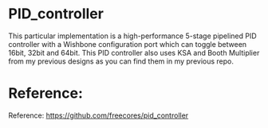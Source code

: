 # PID_controller
This particular implementation is a high-performance 5-stage pipelined PID controller with a Wishbone configuration port which can toggle between 16bit, 32bit and 64bit. This PID controller also uses KSA and Booth Multiplier from my previous designs as you can find them in my previous repo.  

# Reference:
Reference: https://github.com/freecores/pid_controller
